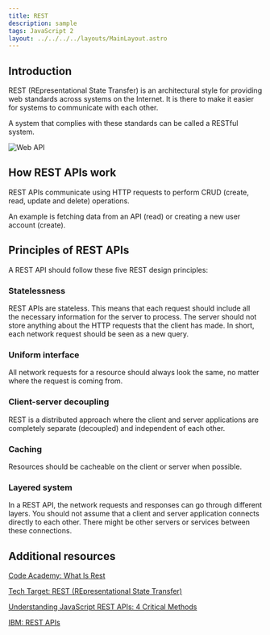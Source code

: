 ```yaml
---
title: REST
description: sample
tags: JavaScript 2
layout: ../../../../layouts/MainLayout.astro
---
```


## Introduction

REST (REpresentational State Transfer) is an architectural style for providing web standards across systems on the Internet. It is there to make it easier for systems to communicate with each other.

A system that complies with these standards can be called a RESTful system.

![Web API](../images/javascript-2/async/rest-api.png)

## How REST APIs work

REST APIs communicate using HTTP requests to perform CRUD (create, read, update and delete) operations.

An example is fetching data from an API (read) or creating a new user account (create).

## Principles of REST APIs

A REST API should follow these five REST design principles:

### Statelessness

REST APIs are stateless. This means that each request should include all the necessary information for the server to process. The server should not store anything about the HTTP requests that the client has made. In short, each network request should be seen as a new query.

### Uniform interface

All network requests for a resource should always look the same, no matter where the request is coming from.

### Client-server decoupling

REST is a distributed approach where the client and server applications are completely separate (decoupled) and independent of each other.

### Caching

Resources should be cacheable on the client or server when possible.

### Layered system

In a REST API, the network requests and responses can go through different layers. You should not assume that a client and server application connects directly to each other. There might be other servers or services between these connections.

## Additional resources

[Code Academy: What Is Rest](https://www.codecademy.com/article/what-is-rest)

[Tech Target: REST (REpresentational State Transfer)](https://www.techtarget.com/searchapparchitecture/definition/REST-REpresentational-State-Transfer)

[Understanding JavaScript REST APIs: 4 Critical Methods](https://hevodata.com/learn/javascript-rest-api/)

[IBM: REST APIs](https://www.ibm.com/cloud/learn/rest-apis)
